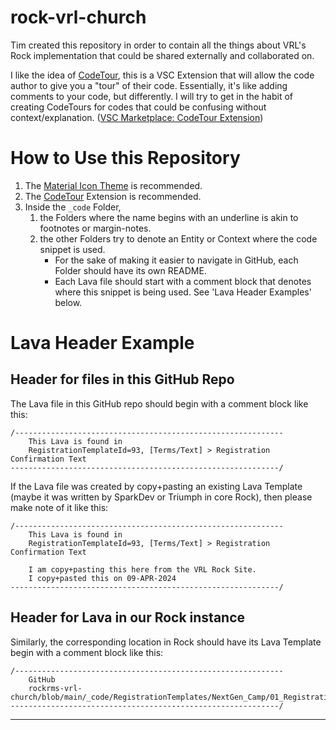 # rock-vrl-church
Tim created this repository in order to contain all the things about VRL's Rock implementation that could be shared externally and collaborated on.

I like the idea of [CodeTour](https://code.visualstudio.com/learn/educators/codetour), this is a VSC Extension that will allow the code author to give you a "tour" of their code. Essentially, it's like adding comments to your code, but differently. I will try to get in the habit of creating CodeTours for codes that could be confusing without context/explanation. ([VSC Marketplace: CodeTour Extension](https://marketplace.visualstudio.com/items?itemName=vsls-contrib.codetour))

# How to Use this Repository
1. The [Material Icon Theme](https://marketplace.visualstudio.com/items?itemName=PKief.material-icon-theme) is recommended.
2. The [CodeTour](https://marketplace.visualstudio.com/items?itemName=vsls-contrib.codetour) Extension is recommended.
3. Inside the `_code` Folder,
   1. the Folders where the name begins with an underline is akin to footnotes or margin-notes.
   2. the other Folders try to denote an Entity or Context where the code snippet is used.
      - For the sake of making it easier to navigate in GitHub, each Folder should have its own README.
      - Each Lava file should start with a comment block that denotes where this snippet is being used. See 'Lava Header Examples' below.

# Lava Header Example
## Header for files in this GitHub Repo
The Lava file in this GitHub repo should begin with a comment block like this:
```
/------------------------------------------------------------
    This Lava is found in
    RegistrationTemplateId=93, [Terms/Text] > Registration Confirmation Text
------------------------------------------------------------/
```

If the Lava file was created by copy+pasting an existing Lava Template (maybe it was written by SparkDev or Triumph in core Rock), then please make note of it like this:
```
/------------------------------------------------------------
    This Lava is found in
    RegistrationTemplateId=93, [Terms/Text] > Registration Confirmation Text

    I am copy+pasting this here from the VRL Rock Site.
    I copy+pasted this on 09-APR-2024
------------------------------------------------------------/
```

## Header for Lava in our Rock instance
Similarly, the corresponding location in Rock should have its Lava Template begin with a comment block like this:
```
/------------------------------------------------------------
    GitHub
    rockrms-vrl-church/blob/main/_code/RegistrationTemplates/NextGen_Camp/01_RegistrationTemplate/RegistrationConfirmationText.lava
------------------------------------------------------------/
```

<hr>
